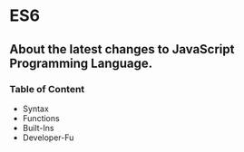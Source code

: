 # ES6

## About the latest changes to JavaScript Programming Language.

### Table of Content

- Syntax
- Functions
- Built-Ins
- Developer-Fu

